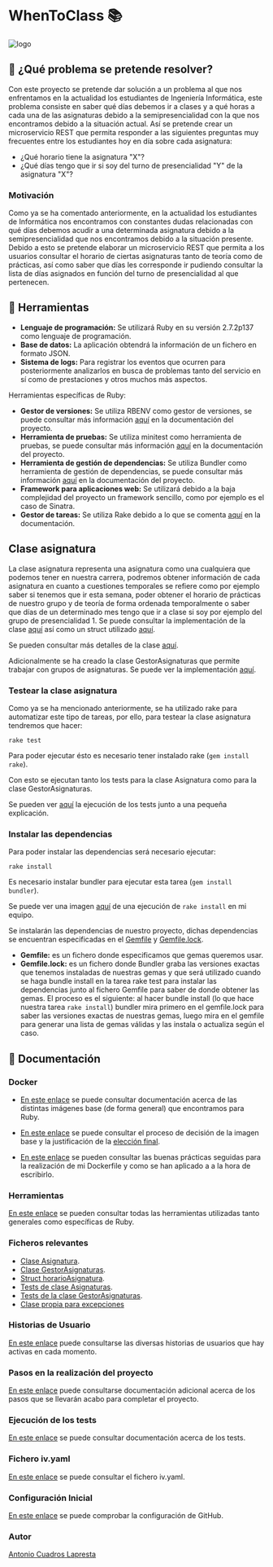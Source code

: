 # WhenToClass :books:

![logo](https://github.com/antoniocuadros/WhenToClass/blob/master/docs/logo.jpg)


## :notebook: ¿Qué problema se pretende resolver?
Con este proyecto se pretende dar solución a un problema al que nos enfrentamos en la actualidad los estudiantes de Ingeniería Informática, este problema consiste en saber qué días debemos ir a clases y a qué horas a cada una de las asignaturas debido a la semipresencialidad con la que nos encontramos debido a la situación actual.
Así se pretende crear un microservicio REST que permita responder a las siguientes preguntas muy frecuentes entre los estudiantes hoy en día sobre cada asignatura:
- ¿Qué horario tiene la asignatura "X"?
- ¿Qué días tengo que ir si soy del turno de presencialidad "Y" de la asignatura "X"?

### Motivación
Como ya se ha comentado anteriormente, en la actualidad los estudiantes de Informática nos encontramos con constantes dudas relacionadas con qué días debemos acudir a una determinada asignatura debido a la semipresencialidad que nos encontramos debido a la situación presente. Debido a esto se pretende elaborar un microservicio REST que permita a los usuarios consultar el horario de ciertas asignaturas tanto de teoría como de prácticas, así como saber que días les corresponde ir pudiendo consultar la lista de días asignados en función del turno de presencialidad al que pertenecen.

## :wrench: Herramientas
- **Lenguaje de programación:** Se utilizará Ruby en su versión 2.7.2p137 como lenguaje de programación.
- **Base de datos:** La aplicación obtendrá la información de un fichero en formato JSON.
- **Sistema de logs:** Para registrar los eventos que ocurren para posteriormente analizarlos en busca de problemas tanto del servicio en sí como de prestaciones y otros muchos más aspectos.

Herramientas específicas de Ruby:
- **Gestor de versiones:** Se utiliza RBENV como gestor de versiones, se puede consultar más información [aquí](https://github.com/antoniocuadros/WhenToClass/blob/master/docs/Herramientas/rbenv.md) en la documentación del proyecto.
- **Herramienta de pruebas:** Se utiliza minitest como herramienta de pruebas, se puede consultar más información [aquí](https://github.com/antoniocuadros/WhenToClass/blob/master/docs/Herramientas/minitest.md) en la documentación del proyecto.
- **Herramienta de gestión de dependencias:** Se utiliza Bundler como herramienta de gestión de dependencias, se puede consultar más información [aquí](https://github.com/antoniocuadros/WhenToClass/blob/master/docs/Herramientas/bundler.md) en la documentación del proyecto.
- **Framework para aplicaciones web:** Se utilizará debido a la baja complejidad del proyecto un framework sencillo, como por ejemplo es el caso de Sinatra.
- **Gestor de tareas:** Se utiliza Rake debido a lo que se comenta [aquí](https://github.com/antoniocuadros/WhenToClass/blob/master/docs/Herramientas/rake.md) en la documentación.
## Clase asignatura
La clase asignatura representa una asignatura como una cualquiera que podemos tener en nuestra carrera, podremos obtener información de cada asignatura en cuanto a cuestiones temporales se refiere como por ejemplo saber si tenemos que ir esta semana, poder obtener el horario de prácticas de nuestro grupo y de teoría de forma ordenada temporalmente o saber que días de un determinado mes tengo que ir a clase si soy por ejemplo del grupo de presencialidad 1. Se puede consultar la implementación de la clase [aquí](https://github.com/antoniocuadros/WhenToClass/blob/master/lib/asignatura.rb) así como un struct utilizado [aquí](https://github.com/antoniocuadros/WhenToClass/blob/master/lib/horarioasignatura.rb).

Se pueden consultar más detalles de la clase [aquí](https://github.com/antoniocuadros/WhenToClass/blob/master/docs/Clases/asignatura.md).

Adicionalmente se ha creado la clase GestorAsignaturas que permite trabajar con grupos de asignaturas. Se puede ver la implementación [aquí](https://github.com/antoniocuadros/WhenToClass/blob/master/lib/gestorasignaturas.rb).

### Testear la clase asignatura
Como ya se ha mencionado anteriormente, se ha utilizado rake para automatizar este tipo de tareas, por ello, para testear la clase asignatura tendremos que hacer:

`rake test`

Para poder ejecutar ésto es necesario tener instalado rake (`gem install rake`).

Con esto se ejecutan tanto los tests para la clase Asignatura como para la clase GestorAsignaturas.

Se pueden ver [aquí](https://github.com/antoniocuadros/WhenToClass/blob/master/docs/tests/tests.md) la ejecución de los tests junto a una pequeña explicación.

### Instalar las dependencias
Para poder instalar las dependencias será necesario ejecutar:

`rake install`

Es necesario instalar bundler para ejecutar esta tarea (`gem install bundler`).

Se puede ver una imagen [aquí](https://github.com/antoniocuadros/WhenToClass/blob/master/docs/rakeinstall/install.png) de una ejecución de `rake install` en mi equipo.

Se instalarán las dependencias de nuestro proyecto, dichas dependencias se encuentran especificadas en el [Gemfile](https://github.com/antoniocuadros/WhenToClass/blob/master/Gemfile) y [Gemfile.lock](https://github.com/antoniocuadros/WhenToClass/blob/master/Gemfile.lock). 
- **Gemfile:** es un fichero donde especificamos que gemas queremos usar. 
- **Gemfile.lock:** es un fichero donde Bundler graba las versiones exactas que tenemos instaladas de nuestras gemas y que será utilizado cuando se haga bundle install en la tarea rake test para instalar las dependencias junto al fichero Gemfile para saber de donde obtener las gemas. El proceso es el siguiente: al hacer bundle install (lo que hace nuestra tarea `rake install`) bundler mira primero en el gemfile.lock para saber las versiones exactas de nuestras gemas, luego mira en el gemfile para generar una lista de gemas válidas y las instala o actualiza según el caso.

## :hammer: Documentación

### Docker
- [En este enlace](https://github.com/antoniocuadros/WhenToClass/blob/master/docs/Docker/Imagenes_base.md) se puede consultar documentación acerca de las distintas imágenes base (de forma general) que encontramos para Ruby.

- [En este enlace](https://github.com/antoniocuadros/WhenToClass/blob/master/docs/Docker/pruebasIm%C3%A1genes.md) se puede consultar el proceso de decisión de la imagen base y la justificación de la [elección final](https://github.com/antoniocuadros/WhenToClass/blob/master/docs/Docker/pruebasIm%C3%A1genes.md#id3).
- [En este enlace](https://github.com/antoniocuadros/WhenToClass/blob/master/docs/Docker/buenas_practicas.md) se pueden consultar las buenas prácticas seguidas para la realización de mi Dockerfile y como se han aplicado a a la hora de escribirlo.

### Herramientas
[En este enlace](https://github.com/antoniocuadros/WhenToClass/blob/master/docs/Herramientas/herramientas.md) se pueden consultar todas las herramientas utilizadas tanto generales como específicas de Ruby.

### Ficheros relevantes
- [Clase Asignatura](https://github.com/antoniocuadros/WhenToClass/blob/master/lib/asignatura.rb).
- [Clase GestorAsignaturas](https://github.com/antoniocuadros/WhenToClass/blob/master/lib/gestorasignaturas.rb).
- [Struct horarioAsignatura](https://github.com/antoniocuadros/WhenToClass/blob/master/lib/horarioasignatura.rb).
- [Tests de clase Asignaturas](https://github.com/antoniocuadros/WhenToClass/blob/master/t/TestAsignaturas.rb).
- [Tests de la clase GestorAsignaturas](https://github.com/antoniocuadros/WhenToClass/blob/master/t/TestGestorAsignaturas.rb).
- [Clase propia para excepciones](https://github.com/antoniocuadros/WhenToClass/blob/master/lib/asignaturaerror.rb)

### Historias de Usuario
[En este enlace](https://github.com/antoniocuadros/WhenToClass/blob/master/docs/HistoriasUsuario/HistoriasUsuario.md) puede consultarse las diversas historias de usuarios que hay activas en cada momento.

### Pasos en la realización del proyecto
[En este enlace](https://github.com/antoniocuadros/WhenToClass/blob/master/docs/PasosProyecto/Pasos.md) puede consultarse documentación adicional acerca de los pasos que se llevarán acabo para completar el proyecto.

### Ejecución de los tests
[En este enlace](https://github.com/antoniocuadros/WhenToClass/blob/master/docs/tests/tests.md) se puede consultar documentación acerca de los tests.

### Fichero iv.yaml
[En este enlace](https://github.com/antoniocuadros/WhenToClass/blob/master/iv.yaml) se puede consultar el fichero iv.yaml.

### Configuración Inicial
[En este enlace](https://github.com/antoniocuadros/ejercicios-apuntes-IV/blob/master/Configuraci%C3%B3n%20gitHub/ConfiguracionGit.md) se puede comprobar la configuración de GitHub.

### Autor
[Antonio Cuadros Lapresta](https://github.com/antoniocuadros)
